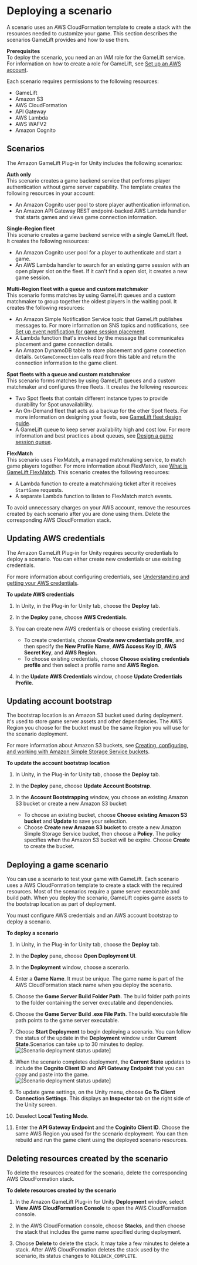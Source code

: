 # Deploying a scenario<a name="unity-plug-in-scenario"></a>

A scenario uses an AWS CloudFormation template to create a stack with the resources needed to customize your game\. This section describes the scenarios GameLift provides and how to use them\. 

**Prerequisites**  
To deploy the scenario, you need an an IAM role for the GameLift service\. For information on how to create a role for GameLift, see [Set up an AWS account](setting-up-aws-login.md)\. 

Each scenario requires permissions to the following resources:
+ GameLift
+ Amazon S3
+ AWS CloudFormation
+ API Gateway
+ AWS Lambda
+ AWS WAFV2
+ Amazon Cognito

## Scenarios<a name="unity-plug-in-scenario-examples"></a>

The Amazon GameLift Plug\-in for Unity includes the following scenarios: 

**Auth only**  
This scenario creates a game backend service that performs player authentication without game server capability\. The template creates the following resources in your account:
+ An Amazon Cognito user pool to store player authentication information\.
+ An Amazon API Gateway REST endpoint\-backed AWS Lambda handler that starts games and views game connection information\.

**Single\-Region fleet**  
This scenario creates a game backend service with a single GameLift fleet\. It creates the following resources: 
+ An Amazon Cognito user pool for a player to authenticate and start a game\. 
+ An AWS Lambda handler to search for an existing game session with an open player slot on the fleet\. If it can't find a open slot, it creates a new game session\. 

**Multi\-Region fleet with a queue and custom matchmaker**  
This scenario forms matches by using GameLift queues and a custom matchmaker to group together the oldest players in the waiting pool\. It creates the following resources:
+ An Amazon Simple Notification Service topic that GameLift publishes messages to\. For more information on SNS topics and notifications, see [Set up event notification for game session placement](queue-notification.md)\. 
+ A Lambda function that's invoked by the message that communicates placement and game connection details\.
+ An Amazon DynamoDB table to store placement and game connection details\. `GetGameConnection` calls read from this table and return the connection information to the game client\. 

**Spot fleets with a queue and custom matchmaker**  
This scenario forms matches by using GameLift queues and a custom matchmaker and configures three fleets\. It creates the following resources:
+ Two Spot fleets that contain different instance types to provide durability for Spot unavailability\.
+ An On\-Demand fleet that acts as a backup for the other Spot fleets\. For more information on designing your fleets, see [GameLift fleet design guide](fleets-design.md)\.
+ A GameLift queue to keep server availability high and cost low\. For more information and best practices about queues, see [Design a game session queue](queues-design.md)\. 

**FlexMatch**  
This scenario uses FlexMatch, a managed matchmaking service, to match game players together\. For more information about FlexMatch, see [What is GameLift FlexMatch](https://docs.aws.amazon.com/gamelift/latest/flexmatchguide/match-intro.html)\. This scenario creates the following resources:
+ A Lambda function to create a matchmaking ticket after it receives `StartGame` requests\. 
+ A separate Lambda function to listen to FlexMatch match events\.

To avoid unnecessary charges on your AWS account, remove the resources created by each scenario after you are done using them\. Delete the corresponding AWS CloudFormation stack\. 

## Updating AWS credentials<a name="unity-plug-in-configure-creds"></a>

The Amazon GameLift Plug\-in for Unity requires security credentials to deploy a scenario\. You can either create new credentials or use existing credentials\.

For more information about configuring credentials, see [Understanding and getting your AWS credentials](https://docs.aws.amazon.com/general/latest/gr/aws-sec-cred-types.html)\. 

**To update AWS credentials**

1. In Unity, in the Plug\-in for Unity tab, choose the **Deploy** tab\.

1. In the **Deploy** pane, choose **AWS Credentials**\.

1. You can create new AWS credentials or choose existing credentials\. 
   + To create credentials, choose **Create new credentials profile**, and then specify the **New Profile Name**, **AWS Access Key ID**, **AWS Secret Key**, and **AWS Region**\.
   + To choose existing credentials, choose **Choose existing credentials profile** and then select a profile name and **AWS Region**\.

1. In the **Update AWS Credentials** window, choose **Update Credentials Profile**\. 

## Updating account bootstrap<a name="unity-plug-in-scenario-boot"></a>

The bootstrap location is an Amazon S3 bucket used during deployment\. It's used to store game server assets and other dependencies\. The AWS Region you choose for the bucket must be the same Region you will use for the scenario deployment\.

For more information about Amazon S3 buckets, see [Creating, configuring, and working with Amazon Simple Storage Service buckets](https://docs.aws.amazon.com/AmazonS3/latest/userguide/creating-buckets-s3.html)\.

**To update the account bootstrap location**

1. In Unity, in the Plug\-in for Unity tab, choose the **Deploy** tab\.

1. In the **Deploy** pane, choose **Update Account Bootstrap**\.

1. In the **Account Bootstrapping** window, you choose an existing Amazon S3 bucket or create a new Amazon S3 bucket:
   + To choose an existing bucket, choose **Choose existing Amazon S3 bucket** and **Update** to save your selection\.
   + Choose **Create new Amazon S3 bucket** to create a new Amazon Simple Storage Service bucket, then choose a **Policy**\. The policy specifies when the Amazon S3 bucket will be expire\. Choose **Create** to create the bucket\. 

## Deploying a game scenario<a name="unity-plug-in-scenario-deploy"></a>

You can use a scenario to test your game with GameLift\. Each scenario uses a AWS CloudFormation template to create a stack with the required resources\. Most of the scenarios require a game server executable and build path\. When you deploy the scenario, GameLift copies game assets to the bootstrap location as part of deployment\.

You must configure AWS credentials and an AWS account bootstrap to deploy a scenario\.

**To deploy a scenario**

1. In Unity, in the Plug\-in for Unity tab, choose the **Deploy** tab\.

1. In the **Deploy** pane, choose **Open Deployment UI**\.

1. In the **Deployment** window, choose a scenario\.

1. Enter a **Game Name**\. It must be unique\. The game name is part of the AWS CloudFormation stack name when you deploy the scenario\. 

1. Choose the **Game Server Build Folder Path**\. The build folder path points to the folder containing the server executable and dependencies\.

1. Choose the **Game Server Build \.exe File Path**\. The build executable file path points to the game server executable\.

1. Choose **Start Deployment** to begin deploying a scenario\. You can follow the status of the update in the **Deployment** window under **Current State**\.Scenarios can take up to 30 minutes to deploy\.  
![\[Scenario deployment status update\]](http://docs.aws.amazon.com/gamelift/latest/developerguide/images/unitypi_deploy_statex.png)

1. When the scenario completes deployment, the **Current State** updates to include the **Cognito Client ID** and **API Gateway Endpoint** that you can copy and paste into the game\.  
![\[Scenario deployment status update\]](http://docs.aws.amazon.com/gamelift/latest/developerguide/images/unitypi_deploy_statedone.png)

1. To update game settings, on the Unity menu, choose **Go To Client Connection Settings**\. This displays an **Inspector** tab on the right side of the Unity screen\.

1. Deselect **Local Testing Mode**\.

1. Enter the **API Gateway Endpoint** and the **Coginito Client ID**\. Choose the same AWS Region you used for the scenario deployment\. You can then rebuild and run the game client using the deployed scenario resources\. 

## Deleting resources created by the scenario<a name="unity-plug-in-scenario-delete"></a>

To delete the resources created for the scenario, delete the corresponding AWS CloudFormation stack\. 

**To delete resources created by the scenario**

1. In the Amazon GameLift Plug\-in for Unity **Deployment** window, select **View AWS CloudFormation Console** to open the AWS CloudFormation console\. 

1. In the AWS CloudFormation console, choose **Stacks**, and then choose the stack that includes the game name specified during deployment\.

1. Choose **Delete** to delete the stack\. It may take a few minutes to delete a stack\. After AWS CloudFormation deletes the stack used by the scenario, its status changes to `ROLLBACK_COMPLETE`\. 
